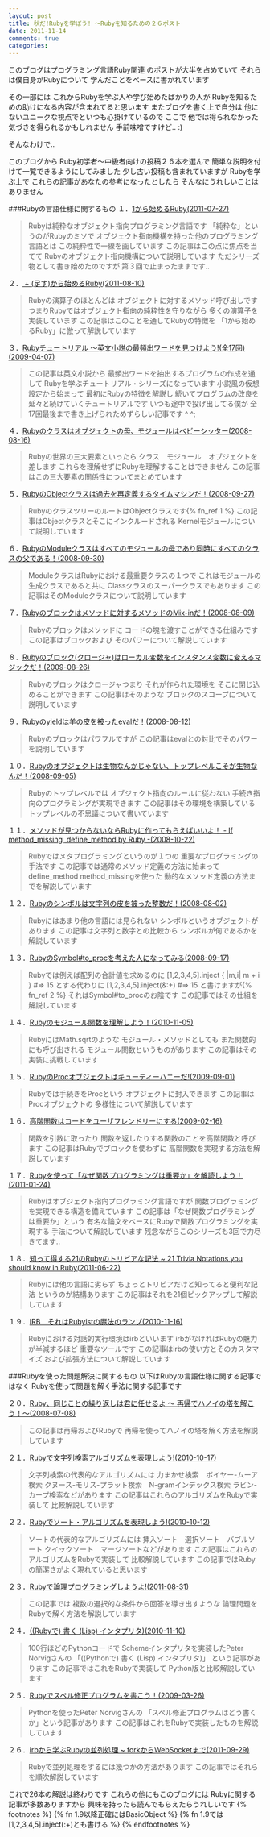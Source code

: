 ```yaml
---
layout: post
title: 秋だ!Rubyを学ぼう! ～Rubyを知るための２６ポスト
date: 2011-11-14
comments: true
categories:
---
```



このブログはプログラミング言語Ruby関連
のポストが大半を占めていて
それらは僕自身がRubyについて
学んだことをベースに書かれています

その一部には
これからRubyを学ぶ人や学び始めたばかりの人が
Rubyを知るための助けになる内容が含まれてると思います
またブログを書く上で自分は
他にないユニークな視点でといつも心掛けているので
ここで
他では得られなかった気づきを得られるかもしれません
手前味噌ですけど.. :)

そんなわけで..

このブログから
Ruby初学者～中級者向けの投稿２６本を選んで
簡単な説明を付けて一覧できるようにしてみました
少し古い投稿も含まれていますが
Rubyを学ぶ上で
これらの記事があなたの参考になったとしたら
そんなにうれしいことはありません

###Rubyの言語仕様に関するもの
１．[1から始めるRuby(2011-07-27)](/2011/07/27/1-Ruby/)
> 
> Rubyは純粋なオブジェクト指向プログラミング言語です
> 「純粋な」というのがRubyのミソで
> オブジェクト指向機構を持った他のプログラミング言語とは
> この純粋性で一線を画しています
> この記事はこの点に焦点を当てて
> Rubyのオブジェクト指向機構について説明しています
> ただシリーズ物として書き始めたのですが
> 第３回で止まったままです..


２．[ + (足す)から始めるRuby(2011-08-10)](/2011/08/10/Ruby/)
> 
> Rubyの演算子のほとんどは
> オブジェクトに対するメソッド呼び出しです
> つまりRubyではオブジェクト指向の純粋性を守りながら
> 多くの演算子を実装しています
> この記事はこのことを通してRubyの特徴を
> 「1から始めるRuby」に倣って解説しています


３．[Rubyチュートリアル ～英文小説の最頻出ワードを見つけよう!(全17回)(2009-04-07)](/2009/04/07/Ruby/)
> 
> この記事は英文小説から
> 最頻出ワードを抽出するプログラムの作成を通して
> Rubyを学ぶチュートリアル・シリーズになっています
> 小説風の仮想設定から始まって
> 最初にRubyの特徴を解説し
> 続いてプログラムの改良を
> 延々と続けていくチュートリアルです
> いつも途中で投げ出してる僕が
> 全17回最後まで書き上げられためずらしい記事です ^ ^;


４．[Rubyのクラスはオブジェクトの母、モジュールはベビーシッター(2008-08-16)](/2008/08/16/Ruby/)
> 
> Rubyの世界の三大要素といったら
> クラス　モジュール　オブジェクトを差します
> これらを理解せずにRubyを理解することはできません
> この記事はこの三大要素の関係性についてまとめています


５．[RubyのObjectクラスは過去を再定義するタイムマシンだ！(2008-09-27)](/2008/09/27/Ruby-Object/)
> 
> RubyのクラスツリーのルートはObjectクラスです{% fn_ref 1 %}
> この記事はObjectクラスとそこにインクルードされる
> Kernelモジュールについて説明しています


６．[RubyのModuleクラスはすべてのモジュールの母であり同時にすべてのクラスの父である！(2008-09-30)](/2008/09/30/Ruby-Module/)
> 
> ModuleクラスはRubyにおける最重要クラスの１つで
> これはモジュールの生成クラスであると共に
> Classクラスのスーパークラスでもあります
> この記事はそのModuleクラスについて説明しています


７．[Rubyのブロックはメソッドに対するメソッドのMix-inだ！(2008-08-09)](/2008/08/09/Ruby-Mix-in/)
> 
> Rubyのブロックはメソッドに
> コードの塊を渡すことができる仕組みです
> この記事はブロックおよび
> そのパワーについて解説しています


８．[Rubyのブロック(クロージャ)はローカル変数をインスタンス変数に変えるマジックだ！(2009-08-26)](/2009/08/26/Ruby/)
> 
> Rubyのブロックはクロージャつまり
> それが作られた環境を
> そこに閉じ込めることができます
> この記事はそのような
> ブロックのスコープについて説明しています


９．[Rubyのyieldは羊の皮を被ったevalだ！(2008-08-12)](/2008/08/12/Ruby-yield-eval/)
> 
> Rubyのブロックはパワフルですが
> この記事はevalとの対比でそのパワーを説明しています


１０．[Rubyのオブジェクトは生物なんかじゃない、トップレベルこそが生物なんだ！(2008-09-05)](/2008/09/05/Ruby/)
> 
> Rubyのトップレベルでは
> オブジェクト指向のルールに従わない
> 手続き指向のプログラミングが実現できます
> この記事はその環境を構築している
> トップレベルの不思議について書いています


１１．[メソッドが見つからないならRubyに作ってもらえばいいよ！ - If method_missing, define_method by Ruby -(2008-10-22)](/2008/10/22/Ruby-If-method_missing-define_method-by-Ruby/)
> 
> Rubyではメタプログラミングというのが１つの
> 重要なプログラミングの手法です
> この記事では通常のメソッド定義の方法に始まって
> define_method method_missingを使った
> 動的なメソッド定義の方法までを解説しています


１２．[Rubyのシンボルは文字列の皮を被った整数だ！(2008-08-02)](/2008/08/02/Ruby/)
> 
> Rubyにはあまり他の言語には見られない
> シンボルというオブジェクトがあります
> この記事は文字列と数字との比較から
> シンボルが何であるかを解説しています


１３．[RubyのSymbol#to_procを考えた人になってみる(2008-09-17)](/2008/09/17/Ruby-Symbol-to_proc/)
> 
> Rubyでは例えば配列の合計値を求めるのに
> [1,2,3,4,5].inject { |m,i| m + i } #=> 15
> とする代わりに
> [1,2,3,4,5].inject(&:+) #=> 15
> と書けますが{% fn_ref 2 %}
> それはSymbol#to_procのお陰です
> この記事ではその仕組を解説しています


１４．[Rubyのモジュール関数を理解しよう！(2010-11-05)](/2010/11/05/Ruby/)
> 
> RubyにはMath.sqrtのような
> モジュール・メソッドとしても
> また関数的にも呼び出される
> モジュール関数というものがあります
> この記事はその実装に挑戦しています


１５．[RubyのProcオブジェクトはキューティーハニーだ!(2009-09-01)](/2009/09/01/Ruby-Proc/)
> 
> Rubyでは手続きをProcという
> オブジェクトに封入できます
> この記事はProcオブジェクトの
> 多様性について解説しています


１６．[高階関数はコードをユーザフレンドリーにする(2009-02-16)](/2009/02/16/2009-02-16/)
> 
> 関数を引数に取ったり
> 関数を返したりする関数のことを高階関数と呼びます
> この記事はRubyでブロックを使わずに
> 高階関数を実現する方法を解説しています


１７．[Rubyを使って「なぜ関数プログラミングは重要か」を解読しよう！(2011-01-24)](/2011/01/24/Ruby/)
> 
> Rubyはオブジェクト指向プログラミング言語ですが
> 関数プログラミングを実現できる構造を備えています
> この記事は「なぜ関数プログラミングは重要か」という
> 有名な論文をベースにRubyで関数プログラミングを実現する
> 手法について解説しています
> 残念ながらこのシリーズも3回で力尽きてます..


１８．[知って得する21のRubyのトリビアな記法 ~ 21 Trivia Notations you should know in Ruby(2011-06-22)](/2011/06/22/21-Ruby-21-Trivia-Notations-you-should-know-in-Ruby/)
> 
> Rubyには他の言語に劣らず
> ちょっとトリビアだけど知ってると便利な記法
> というのが結構あります
> この記事はそれを21個ピックアップして解説しています


１９．[IRB　それはRubyistの魔法のランプ(2010-11-16)](/2010/11/16/IRB-Rubyist/)
> 
> Rubyにおける対話的実行環境はirbといいます
> irbがなければRubyの魅力が半減するほど
> 重要なツールです
> この記事はirbの使い方とそのカスタマイズ
> および拡張方法について解説しています


###Rubyを使った問題解決に関するもの
以下はRubyの言語仕様に関する記事ではなく
Rubyを使って問題を解く手法に関する記事です

２０．[Ruby、同じことの繰り返しは君に任せるよ ～ 再帰でハノイの塔を解こう！～(2008-07-08)](/2008/07/08/Ruby/)
> 
> この記事は再帰およびRubyで
> 再帰を使ってハノイの塔を解く方法を解説しています


２１．[Rubyで文字列検索アルゴリズムを表現しよう!(2010-10-17)](/2010/10/17/Ruby/)
> 
> 文字列検索の代表的なアルゴリズムには
> 力まかせ検索　ボイヤー-ムーア検索
> クヌース-モリス-プラット検索　N-gramインデックス検索
> ラビン-カープ検索などがあります
> この記事はこれらのアルゴリズムをRubyで実装して
> 比較解説しています


２２．[Rubyでソート・アルゴリズムを表現しよう!(2010-10-12)](/2010/10/12/Ruby/)
> 
> ソートの代表的なアルゴリズムには
> 挿入ソート　選択ソート　バブルソート
> クイックソート　マージソートなどがあります
> この記事はこれらのアルゴリズムをRubyで実装して
> 比較解説しています
> この記事ではRubyの簡潔さがよく現れていると思います


２３．[Rubyで論理プログラミングしようよ!(2011-08-31)](/2011/08/31/Ruby/)
> 
> この記事では
> 複数の選択的な条件から回答を導き出すような
> 論理問題をRubyで解く方法を解説しています


２４．[((Rubyで) 書く (Lisp) インタプリタ)(2010-11-10)](/2010/11/10/Ruby-Lisp/)
> 
> 100行ほどのPythonコードで
> Schemeインタプリタを実装したPeter Norvigさんの
> 「((Pythonで) 書く (Lisp) インタプリタ)」
> という記事があります
> この記事ではこれをRubyで実装して
> Python版と比較解説しています


２５．[Rubyでスペル修正プログラムを書こう！(2009-03-26)](/2009/03/26/Ruby/)
> 
> Pythonを使ったPeter Norvigさんの
> 「スペル修正プログラムはどう書くか」という記事があります
> この記事はこれをRubyで実装したものを解説しています


２６．[irbから学ぶRubyの並列処理 ~ forkからWebSocketまで(2011-09-29)](/2011/09/29/irb-Ruby-fork-WebSocket/)
> 
> Rubyで並列処理をするには幾つかの方法があります
> この記事ではそれらを順次解説しています


これで26本の解説は終わりです
これらの他にもこのブログには
Rubyに関する記事が多数ありますから
興味を持ったら読んでもらえたらうれしいです
{% footnotes %}
   {% fn 1.9以降正確にはBasicObject %}
   {% fn 1.9では[1,2,3,4,5].inject(:+)とも書ける %}
{% endfootnotes %}
